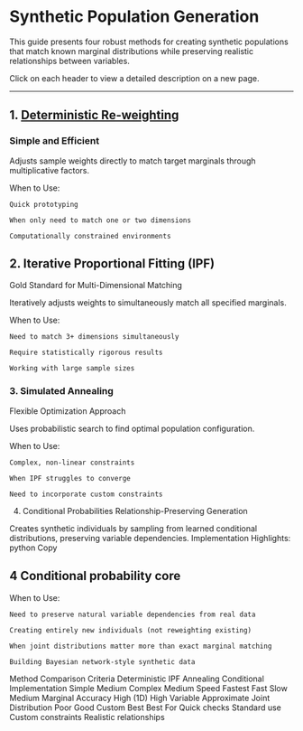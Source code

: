 
# Synthetic Population Generation

This guide presents four robust methods for creating synthetic populations that match known marginal distributions while preserving realistic relationships between variables.

Click on each header to view a detailed description on a new page.

---

## 1. [Deterministic Re-weighting](DeterministicRe-weighting.html)
### Simple and Efficient

Adjusts sample weights directly to match target marginals through multiplicative factors.

When to Use:

    Quick prototyping

    When only need to match one or two dimensions

    Computationally constrained environments

## 2. Iterative Proportional Fitting (IPF)
Gold Standard for Multi-Dimensional Matching

Iteratively adjusts weights to simultaneously match all specified marginals.

When to Use:

    Need to match 3+ dimensions simultaneously

    Require statistically rigorous results

    Working with large sample sizes

### 3. Simulated Annealing
Flexible Optimization Approach

Uses probabilistic search to find optimal population configuration.

When to Use:

    Complex, non-linear constraints

    When IPF struggles to converge

    Need to incorporate custom constraints

4. Conditional Probabilities
Relationship-Preserving Generation

Creates synthetic individuals by sampling from learned conditional distributions, preserving variable dependencies.
Implementation Highlights:
python
Copy

## 4 Conditional probability core


When to Use:

    Need to preserve natural variable dependencies from real data

    Creating entirely new individuals (not reweighting existing)

    When joint distributions matter more than exact marginal matching

    Building Bayesian network-style synthetic data

Method Comparison
Criteria	Deterministic	IPF	Annealing	Conditional
Implementation	Simple	Medium	Complex	Medium
Speed	Fastest	Fast	Slow	Medium
Marginal Accuracy	High (1D)	High	Variable	Approximate
Joint Distribution	Poor	Good	Custom	Best
Best For	Quick checks	Standard use	Custom constraints	Realistic relationships
